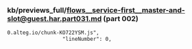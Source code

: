 ### kb/previews_full/flows__service-first__master-and-slot@guest.har.part031.md (part 002)

```md
0.alteg.io/chunk-KO722YSM.js",
                  "lineNumber": 0,
    
```

```
